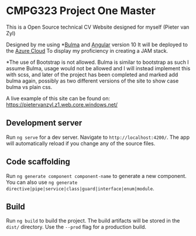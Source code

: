 # CMPG323 Project One Master 

This is a Open Source technical CV Website designed for myself
(Pieter van Zyl)

Designed by me using *[Bulma](https://bulma.io) and [Angular](https://github.com/angular/angular-cli) version 10
It will be deployed to the [Azure Cloud](https://azure.microsoft.com)
To display my proficiency in creating a JAM stack.

*The use of Bootstrap is not allowed. Bulma is similar to bootstrap as such I assume Bulma, usage would not be allowed and I will instead implement this with scss, and later of the project has been completed and marked add bulma again, possibly as two different versions of the site to show case bulma vs plain css.

A live example of this site can be found on: https://pietervanzyl.z1.web.core.windows.net/


## Development server

Run `ng serve` for a dev server. Navigate to `http://localhost:4200/`. The app will automatically reload if you change any of the source files.

## Code scaffolding

Run `ng generate component component-name` to generate a new component. You can also use `ng generate directive|pipe|service|class|guard|interface|enum|module`.

## Build

Run `ng build` to build the project. The build artifacts will be stored in the `dist/` directory. Use the `--prod` flag for a production build.

